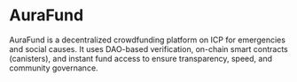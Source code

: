 # AuraFund
AuraFund is a decentralized crowdfunding platform on ICP for emergencies and social causes. It uses DAO-based verification, on-chain smart contracts (canisters), and instant fund access to ensure transparency, speed, and community governance.
